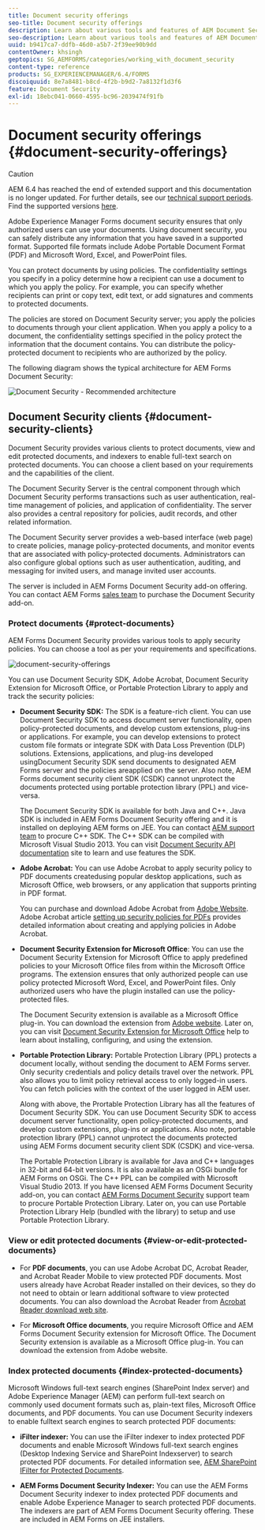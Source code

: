 ```yaml
---
title: Document security offerings
seo-title: Document security offerings
description: Learn about various tools and features of AEM Document Security
seo-description: Learn about various tools and features of AEM Document Security
uuid: b9417ca7-ddfb-46d0-a5b7-2f39ee90b9dd
contentOwner: khsingh
geptopics: SG_AEMFORMS/categories/working_with_document_security
content-type: reference
products: SG_EXPERIENCEMANAGER/6.4/FORMS
discoiquuid: 8e7a8481-b8cd-4f2b-b9d2-7a8132f1d3f6
feature: Document Security
exl-id: 18ebc041-0660-4595-bc96-2039474f91fb
---
```

# Document security offerings {#document-security-offerings}

>[!CAUTION]
>
>AEM 6.4 has reached the end of extended support and this documentation is no longer updated. For further details, see our [technical support periods](https://helpx.adobe.com/support/programs/eol-matrix.html). Find the supported versions [here](https://experienceleague.adobe.com/docs/).

Adobe Experience Manager Forms document security ensures that only authorized users can use your documents. Using document security, you can safely distribute any information that you have saved in a supported format. Supported file formats include Adobe Portable Document Format (PDF) and Microsoft Word, Excel, and PowerPoint files.

You can protect documents by using policies. The confidentiality settings you specify in a policy determine how a recipient can use a document to which you apply the policy. For example, you can specify whether recipients can print or copy text, edit text, or add signatures and comments to protected documents.

The policies are stored on Document Security server; you apply the policies to documents through your client application. When you apply a policy to a document, the confidentiality settings specified in the policy protect the information that the document contains. You can distribute the policy-protected document to recipients who are authorized by the policy.

The following diagram shows the typical architecture for AEM Forms Document Security:

![Document Security - Recommended architecture](do-not-localize/document_security_architecture.png) 

## Document Security clients {#document-security-clients}

Document Security provides various clients to protect documents, view and edit protected documents, and indexers to enable full-text search on protected documents. You can choose a client based on your requirements and the capabilities of the client.

The Document Security Server is the central component through which Document Security performs transactions such as user authentication, real-time management of policies, and application of confidentiality. The server also provides a central repository for policies, audit records, and other related information.

The Document Security server provides a web-based interface (web page) to create policies, manage policy-protected documents, and monitor events that are associated with policy-protected documents. Administrators can also configure global options such as user authentication, auditing, and messaging for invited users, and manage invited user accounts.

The server is included in AEM Forms Document Security add-on offering. You can contact AEM Forms [sales team](https://www.adobe.com/products/request-consultation/marketing-cloud.html?s_osc=70114000002JNwKAAW&s_iid=70114000002JHs3AAG) to purchase the Document Security add-on.

### Protect documents {#protect-documents}

AEM Forms Document Security provides various tools to apply security policies. You can choose a tool as per your requirements and specifications.

![document-security-offerings](assets/document-security-offerings.png)

You can use Document Security SDK, Adobe Acrobat, Document Security Extension for Microsoft Office, or Portable Protection Library to apply and track the security policies:

* **Document Security SDK:** The SDK is a feature-rich client. You can use Document Security SDK to access document server functionality, open policy-protected documents, and develop custom extensions, plug-ins or applications. For example, you can develop extensions to protect custom file formats or integrate SDK with Data Loss Prevention (DLP) solutions. Extensions, applications, and plug-ins developed usingDocument Security SDK send documents to designated AEM Forms server and the policies areapplied on the server. Also note, AEM Forms document security client SDK (CSDK) cannot unprotect the documents protected using portable protection library (PPL) and vice-versa.  
  
  The Document Security SDK is available for both Java and C++. Java SDK is included in AEM Forms Document Security offering and it is installed on deploying AEM forms on JEE. You can contact [AEM support team](https://helpx.adobe.com/marketing-cloud/contact-support.html) to procure C++ SDK. The C++ SDK can be compiled with Microsoft Visual Studio 2013. You can visit [Document Security API documentation](https://help.adobe.com/en_US/livecycle/11.0/Services/WS92d06802c76abadb76c48dfe12dbeb3e281-7ff0.2.html) site to learn and use features the SDK.

* **Adobe Acrobat:** You can use Adobe Acrobat to apply security policy to PDF documents createdusing popular desktop applications, such as Microsoft Office, web browsers, or any application that supports printing in PDF format.  
  
  You can purchase and download Adobe Acrobat from [Adobe Website](https://acrobat.adobe.com/us/en/free-trial-download.html). Adobe Acrobat article [setting up security policies for PDFs](https://helpx.adobe.com/acrobat/using/setting-security-policies-pdfs.html) provides detailed information about creating and applying policies in Adobe Acrobat.

* **Document Security Extension for Microsoft Office**: You can use the Document Security Extension for Microsoft Office to apply predefined policies to your Microsoft Office files from within the Microsoft Office programs. The extension ensures that only authorized people can use policy protected Microsoft Word, Excel, and PowerPoint files. Only authorized users who have the plugin installed can use the policy-protected files.﻿  
  
  The Document Security extension is available as a Microsoft Office plug-in. You can download the extension from [Adobe website](https://helpx.adobe.com/aem-forms/aem-document-security/download-installer.html). Later on, you can visit [Document Security Extension for Microsoft Office](https://helpx.adobe.com/aem-forms/aem-document-security/aem-document-security-extension-help.html) help to learn about installing, configuring, and using the extension.

* **Portable Protection Library:** Portable Protection Library (PPL) protects a document locally, without sending the document to AEM Forms server. Only security credentials and policy details travel over the network. PPL also allows you to limit policy retrieval access to only logged-in users. You can fetch policies with the context of the user logged in AEM user.  
  
  Along with above, the Prortable Protection Library has all the features of Document Security SDK. You can use Document Security SDK to access document server functionality, open policy-protected documents, and develop custom extensions, plug-ins or applications. Also note, portable protection library (PPL) cannot unprotect the documents protected using AEM Forms document security client SDK (CSDK) and vice-versa.  
  
  The Portable Protection Library is available for Java and C++ languages in 32-bit and 64-bit versions. It is also available as an OSGi bundle for AEM Forms on OSGi. The C++ PPL can be compiled with Microsoft Visual Studio 2013. If you have licensed AEM Forms Document Security add-on, you can contact [AEM Forms Document Security](https://helpx.adobe.com/marketing-cloud/contact-support.html) support team to procure Portable Protection Library. Later on, you can use Portable Protection Library Help (bundled with the library) to setup and use Portable Protection Library.

### View or edit protected documents {#view-or-edit-protected-documents}

* For **PDF documents**, you can use Adobe Acrobat DC, Acrobat Reader, and Acrobat Reader Mobile to view protected PDF documents. Most users already have Acrobat Reader installed on their devices, so they do not need to obtain or learn additional software to view protected documents. You can also download the Acrobat Reader from [Acrobat Reader download web site](https://get.adobe.com/reader/).

* For **Microsoft Office documents**, you require Microsoft Office and AEM Forms Document Security extension for Microsoft Office. The Document Security extension is available as a Microsoft Office plug-in. You can download the extension from Adobe website.

### Index protected documents {#index-protected-documents}

Microsoft Windows full-text search engines (SharePoint Index server) and Adobe Experience Manager (AEM) can perform full-text search on commonly used document formats such as, plain-text files, Microsoft Office documents, and PDF documents. You can use Document Security indexers to enable fulltext search engines to search protected PDF documents:

* **iFilter indexer:** You can use the iFilter indexer to index protected PDF documents and enable Microsoft Windows full-text search engines (Desktop Indexing Service and SharePoint Indexserver) to search protected PDF documents. For detailed information see, [AEM SharePoint IFilter for Protected Documents](assets/sharepoint-ifilter-doc-security.pdf).  

* **AEM Forms Document Security Indexer:** You can use the AEM Forms Document Security indexer to index protected PDF documents and enable Adobe Experience Manager to search protected PDF documents. The indexers are part of AEM Forms Document Security offering. These are included in AEM Forms on JEE installers.
